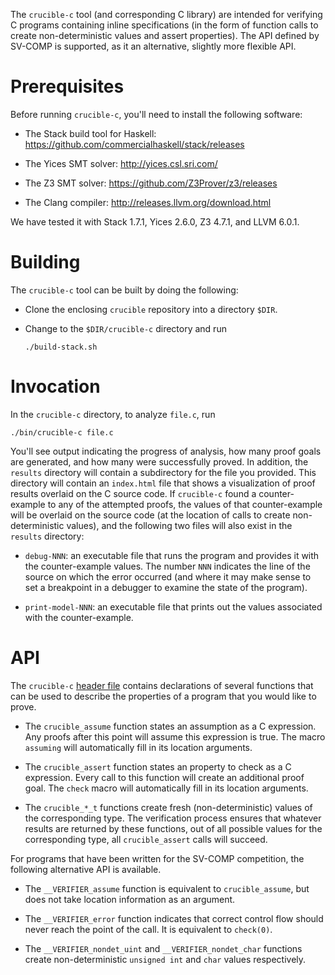 The `crucible-c` tool (and corresponding C library) are intended for
verifying C programs containing inline specifications (in the form of
function calls to create non-deterministic values and assert
properties). The API defined by SV-COMP is supported, as it an
alternative, slightly more flexible API.

# Prerequisites

Before running `crucible-c`, you'll need to install the following
software:

* The Stack build tool for Haskell:
  <https://github.com/commercialhaskell/stack/releases>

* The Yices SMT solver: <http://yices.csl.sri.com/>

* The Z3 SMT solver: <https://github.com/Z3Prover/z3/releases>

* The Clang compiler: <http://releases.llvm.org/download.html>

We have tested it with Stack 1.7.1, Yices 2.6.0, Z3 4.7.1, and LLVM 6.0.1.

# Building

The `crucible-c` tool can be built by doing the following:

* Clone the enclosing `crucible` repository into a directory `$DIR`.

* Change to the `$DIR/crucible-c` directory and run

  `./build-stack.sh`

# Invocation

In the `crucible-c` directory, to analyze `file.c`, run

    ./bin/crucible-c file.c

You'll see output indicating the progress of analysis, how many proof
goals are generated, and how many were successfully proved. In
addition, the `results` directory will contain a subdirectory for the
file you provided. This directory will contain an `index.html` file
that shows a visualization of proof results overlaid on the C source
code. If `crucible-c` found a counter-example to any of the attempted
proofs, the values of that counter-example will be overlaid on the
source code (at the location of calls to create non-deterministic
values), and the following two files will also exist in the `results`
directory:

* `debug-NNN`: an executable file that runs the program and provides it
with the counter-example values. The number `NNN` indicates the line
of the source on which the error occurred (and where it may make
sense to set a breakpoint in a debugger to examine the state of the
program).

* `print-model-NNN`: an executable file that prints out the values
associated with the counter-example.

# API

The `crucible-c` [header file](c-src/includes/crucible.h) contains
declarations of several functions that can be used to describe the
properties of a program that you would like to prove.

* The `crucible_assume` function states an assumption as a C
expression. Any proofs after this point will assume this expression
is true. The macro `assuming` will automatically fill in its location
arguments.

* The `crucible_assert` function states an property to check as a C
expression. Every call to this function will create an additional
proof goal. The `check` macro will automatically fill in its location
arguments.

* The `crucible_*_t` functions create fresh (non-deterministic) values
of the corresponding type. The verification process ensures that
whatever results are returned by these functions, out of all possible
values for the corresponding type, all `crucible_assert` calls will
succeed.

For programs that have been written for the SV-COMP competition, the
following alternative API is available.

* The `__VERIFIER_assume` function is equivalent to `crucible_assume`,
but does not take location information as an argument.

* The `__VERIFIER_error` function indicates that correct control flow
should never reach the point of the call. It is equivalent to
`check(0)`.

* The `__VERIFIER_nondet_uint` and `__VERIFIER_nondet_char` functions
create non-deterministic `unsigned int` and `char` values
respectively.
